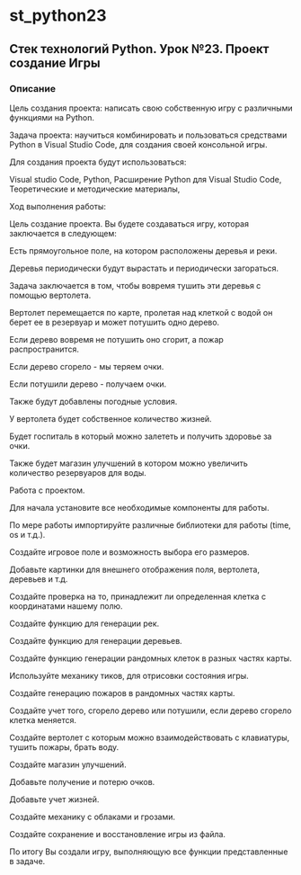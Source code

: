# st_python23
## Стек технологий Python. Урок №23. Проект создание Игры

### Описание

Цель создания проекта: написать свою собственную игру с различными функциями на Python. 

Задача проекта: научиться комбинировать и пользоваться средствами Python в Visual Studio Code, для создания своей консольной игры. 

Для создания проекта будут использоваться: 

Visual studio Code, Python, Расширение Python для Visual Studio Code, Теоретические и методические материалы, 

Ход выполнения работы: 

Цель создание проекта.
Вы будете создаваться игру, которая заключается в следующем:

Есть прямоугольное поле, на котором расположены деревья и реки.

Деревья периодически будут вырастать и периодически загораться.

Задача заключается в том, чтобы вовремя тушить эти деревья с помощью вертолета.

Вертолет перемещается по карте, пролетая над клеткой с водой он берет ее в резервуар и может потушить одно дерево.

Если дерево вовремя  не потушить оно сгорит, а пожар распространится.

Если дерево сгорело - мы теряем очки.

Если потушили дерево - получаем очки.

Также будут добавлены погодные условия.

У вертолета будет собственное количество жизней.

Будет госпиталь в который можно залететь и получить здоровье за очки.

Также будет магазин улучшений в котором можно увеличить количество резервуаров для воды. 

Работа с проектом.
 

Для начала установите все необходимые компоненты для работы.

По мере работы импортируйте различные библиотеки для работы (time, os и т.д.).

Создайте игровое поле и возможность выбора его размеров.

Добавьте картинки для внешнего отображения поля, вертолета, деревьев и т.д.

Создайте проверка на то, принадлежит ли определенная клетка с координатами нашему полю.

Создайте функцию для генерации рек.

Создайте функцию для генерации деревьев.

Создайте функцию генерации рандомных клеток в разных частях карты.

Используйте механику тиков, для отрисовки состояния игры.

Создайте генерацию пожаров в рандомных частях карты.

Создайте учет того, сгорело дерево или потушили, если дерево сгорело клетка меняется.

Создайте вертолет с которым можно взаимодействовать с клавиатуры, тушить пожары, брать воду.

Создайте магазин улучшений.

Добавьте получение и потерю очков.

Добавьте учет жизней.

Создайте механику с облаками и грозами.

Создайте сохранение и восстановление игры из файла.

 

По итогу Вы создали игру, выполняющую все функции представленные в задаче.



